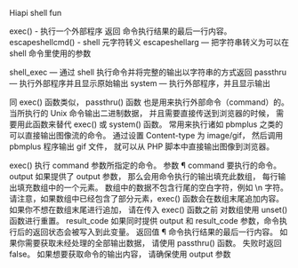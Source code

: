 Hiapi shell fun


exec() - 执行一个外部程序  返回 命令执行结果的最后一行内容。
escapeshellcmd() - shell 元字符转义
escapeshellarg — 把字符串转义为可以在 shell 命令里使用的参数

shell_exec — 通过 shell 执行命令并将完整的输出以字符串的方式返回
passthru — 执行外部程序并且显示原始输出
system — 执行外部程序，并且显示输出




同 exec() 函数类似， passthru() 函数 也是用来执行外部命令（command）的。 当所执行的 Unix 命令输出二进制数据， 并且需要直接传送到浏览器的时候， 需要用此函数来替代 exec() 或 system() 函数。 常用来执行诸如 pbmplus 之类的可以直接输出图像流的命令。 通过设置 Content-type 为 image/gif， 然后调用 pbmplus 程序输出 gif 文件， 就可以从 PHP 脚本中直接输出图像到浏览器。





exec() 执行 command 参数所指定的命令。 
参数 ¶
command
要执行的命令。 
output
如果提供了 output 参数， 那么会用命令执行的输出填充此数组， 每行输出填充数组中的一个元素。 数组中的数据不包含行尾的空白字符，例如 \n 字符。 请注意，如果数组中已经包含了部分元素，exec() 函数会在数组末尾追加内容。如果你不想在数组末尾进行追加， 请在传入 exec() 函数之前 对数组使用 unset() 函数进行重置。 
result_code
如果同时提供 output 和 result_code 参数，命令执行后的返回状态会被写入到此变量。 
返回值 ¶
命令执行结果的最后一行内容。 如果你需要获取未经处理的全部输出数据， 请使用 passthru() 函数。 
失败时返回 false。 
如果想要获取命令的输出内容， 请确保使用 output 参数

